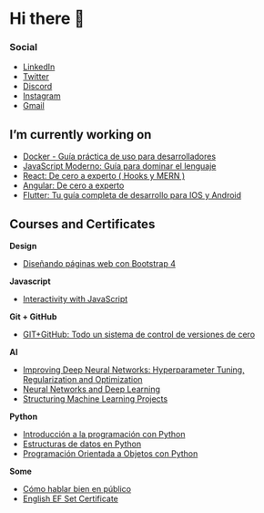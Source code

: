 # Hi there 👋

### Social
- [LinkedIn](https://www.linkedin.com/in/jsapuyesp/)
- [Twitter](https://twitter.com/juansapuyes)
- [Discord](discordapp.com/users/418558509869826050)
- [Instagram](https://www.instagram.com/jsapuyesp/)
- [Gmail](mailto:jsapuyesp@gmail.com)

## I’m currently working on

- [Docker - Guía práctica de uso para desarrolladores](https://www.udemy.com/course/docker-guia-practica/)
- [JavaScript Moderno: Guía para dominar el lenguaje](https://www.udemy.com/course/javascript-fernando-herrera/)
- [React: De cero a experto ( Hooks y MERN )](https://www.udemy.com/course/react-cero-experto/)
- [Angular: De cero a experto](https://www.udemy.com/course/angular-fernando-herrera/)
- [Flutter: Tu guía completa de desarrollo para IOS y Android](https://www.udemy.com/course/flutter-ios-android-fernando-herrera/)


## Courses and Certificates


**Design**
- [Diseñando páginas web con Bootstrap 4](https://www.coursera.org/account/accomplishments/verify/XZGGGT933SSF)


**Javascript**
- [Interactivity with JavaScript](https://www.coursera.org/account/accomplishments/verify/EA8HFNJQX6G7)

**Git + GitHub**
- [GIT+GitHub: Todo un sistema de control de versiones de cero](https://www.udemy.com/certificate/UC-d0083e36-7bb2-4255-a3ed-0d3fb1a50f4b/)


**AI**
- [Improving Deep Neural Networks: Hyperparameter Tuning, Regularization and Optimization](https://www.coursera.org/account/accomplishments/verify/B9TFEU3VS84G)
- [Neural Networks and Deep Learning](https://www.coursera.org/account/accomplishments/verify/BMYRMKUEQDFC)
- [Structuring Machine Learning Projects](https://www.coursera.org/account/accomplishments/verify/M5KU9T4TCY7D)


**Python**
- [Introducción a la programación con Python](https://www.coursera.org/account/accomplishments/verify/G37G5WD5RKY3)
- [Estructuras de datos en Python](https://www.coursera.org/account/accomplishments/verify/9C5WLKJZ4PM4)
- [Programación Orientada a Objetos con Python](https://www.coursera.org/account/accomplishments/verify/J524WFKVSSVC)


**Some**
- [Cómo hablar bien en público](https://www.coursera.org/account/accomplishments/verify/6RLYLEM3VZD2)
- [English EF Set Certificate](https://www.efset.org/cert/XQrS7a)


<!--
**jsapuyesp/jsapuyesp** is a ✨ _special_ ✨ repository because its `README.md` (this file) appears on your GitHub profile.

Here are some ideas to get you started:

- 🔭 I’m currently working on ...
- 🌱 I’m currently learning ...
- 👯 I’m looking to collaborate on ...
- 🤔 I’m looking for help with ...
- 💬 Ask me about ...
- 📫 How to reach me: ...
- 😄 Pronouns: ...
- ⚡ Fun fact: ...
-->
